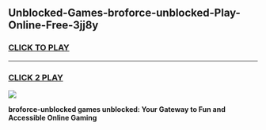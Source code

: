 
## Unblocked-Games-broforce-unblocked-Play-Online-Free-3jj8y
<h3>
<a href="https://premium76.site?title=broforce-unblocked&ref=26A">CLICK TO PLAY</a></h3>
<hr>

<h3>
<a href="https://premium76.site?title=broforce-unblocked&ref=26A">CLICK 2 PLAY</a>
  
</h3>

<a href="https://premium76.site?title=broforce-unblocked&ref=26A"><img src="https://clearcache.store/games.png"></a>


**broforce-unblocked games unblocked: Your Gateway to Fun and Accessible Online Gaming**
